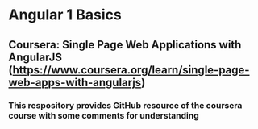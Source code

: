# Angular 1 Basics 

## Coursera: Single Page Web Applications with AngularJS (https://www.coursera.org/learn/single-page-web-apps-with-angularjs)

### This respository provides GitHub resource of the coursera course with some comments for understanding